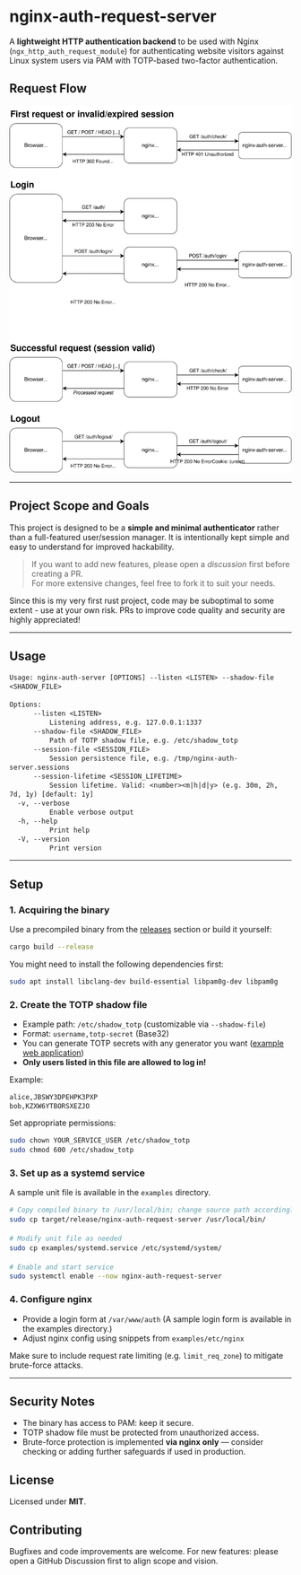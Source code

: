 # nginx-auth-request-server

A **lightweight HTTP authentication backend** to be used with Nginx (`ngx_http_auth_request_module`) for authenticating website visitors against Linux system users via PAM with TOTP-based two-factor authentication.

## Request Flow

![Request flow diagram](docs/nginx-auth-request.svg)

---

## Project Scope and Goals

This project is designed to be a **simple and minimal authenticator** rather than a full-featured user/session manager.
It is intentionally kept simple and easy to understand for improved hackability.

> If you want to add new features, please open a *discussion* first before creating a PR.  
> For more extensive changes, feel free to fork it to suit your needs.

Since this is my very first rust project, code may be suboptimal to some extent - use at your own risk.
PRs to improve code quality and security are highly appreciated!

---

## Usage

```
Usage: nginx-auth-server [OPTIONS] --listen <LISTEN> --shadow-file <SHADOW_FILE>

Options:
      --listen <LISTEN>
          Listening address, e.g. 127.0.0.1:1337
      --shadow-file <SHADOW_FILE>
          Path of TOTP shadow file, e.g. /etc/shadow_totp
      --session-file <SESSION_FILE>
          Session persistence file, e.g. /tmp/nginx-auth-server.sessions
      --session-lifetime <SESSION_LIFETIME>
          Session lifetime. Valid: <number><m|h|d|y> (e.g. 30m, 2h, 7d, 1y) [default: 1y]
  -v, --verbose
          Enable verbose output
  -h, --help
          Print help
  -V, --version
          Print version
```

---

## Setup

### 1. Acquiring the binary

Use a precompiled binary from the [releases](https://github.com/YOUR_REPO/releases) section or build it yourself:

```bash
cargo build --release
```

You might need to install the following dependencies first:

```bash
sudo apt install libclang-dev build-essential libpam0g-dev libpam0g
```

### 2. Create the TOTP shadow file

- Example path: `/etc/shadow_totp` (customizable via `--shadow-file`)
- Format: `username,totp-secret` (Base32)
- You can generate TOTP secrets with any generator you want ([example web application](https://it-tools.tech/otp-generator))
- **Only users listed in this file are allowed to log in!**

Example:

```
alice,JBSWY3DPEHPK3PXP
bob,KZXW6YTBORSXEZJO
```

Set appropriate permissions:

```bash
sudo chown YOUR_SERVICE_USER /etc/shadow_totp
sudo chmod 600 /etc/shadow_totp
```

### 3. Set up as a systemd service

A sample unit file is available in the `examples` directory.

```bash
# Copy compiled binary to /usr/local/bin; change source path accordingly if you downloaded a precompiled binary
sudo cp target/release/nginx-auth-request-server /usr/local/bin/

# Modify unit file as needed
sudo cp examples/systemd.service /etc/systemd/system/

# Enable and start service
sudo systemctl enable --now nginx-auth-request-server
```

### 4. Configure nginx

- Provide a login form at `/var/www/auth` (A sample login form is available in the examples directory.)
- Adjust nginx config using snippets from `examples/etc/nginx`

Make sure to include request rate limiting (e.g. `limit_req_zone`) to mitigate brute-force attacks.

---

## Security Notes

- The binary has access to PAM: keep it secure.
- TOTP shadow file must be protected from unauthorized access.
- Brute-force protection is implemented **via nginx only** — consider checking or adding further safeguards if used in production.

## License

Licensed under **MIT**.

## Contributing

Bugfixes and code improvements are welcome.
For new features: please open a GitHub Discussion first to align scope and vision.
